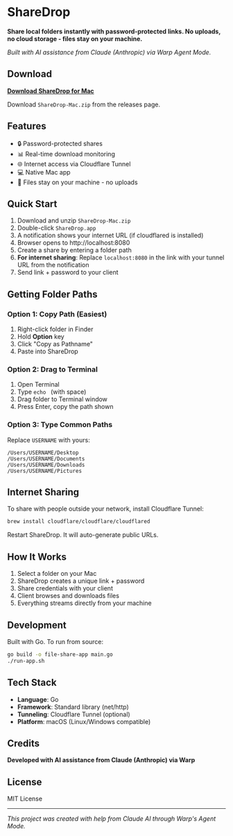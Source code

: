 # ShareDrop

**Share local folders instantly with password-protected links. No uploads, no cloud storage - files stay on your machine.**

*Built with AI assistance from Claude (Anthropic) via Warp Agent Mode.*

## Download

**[Download ShareDrop for Mac](https://github.com/YOURUSERNAME/sharedrop/releases)** 

Download `ShareDrop-Mac.zip` from the releases page.

## Features

- 🔒 Password-protected shares
- 📊 Real-time download monitoring  
- 🌐 Internet access via Cloudflare Tunnel
- 💻 Native Mac app
- 🚀 Files stay on your machine - no uploads

## Quick Start

1. Download and unzip `ShareDrop-Mac.zip`
2. Double-click `ShareDrop.app`
3. A notification shows your internet URL (if cloudflared is installed)
4. Browser opens to http://localhost:8080
5. Create a share by entering a folder path
6. **For internet sharing**: Replace `localhost:8080` in the link with your tunnel URL from the notification
7. Send link + password to your client

## Getting Folder Paths

### Option 1: Copy Path (Easiest)
1. Right-click folder in Finder
2. Hold **Option** key  
3. Click "Copy as Pathname"
4. Paste into ShareDrop

### Option 2: Drag to Terminal
1. Open Terminal
2. Type `echo ` (with space)
3. Drag folder to Terminal window
4. Press Enter, copy the path shown

### Option 3: Type Common Paths
Replace `USERNAME` with yours:
```
/Users/USERNAME/Desktop
/Users/USERNAME/Documents
/Users/USERNAME/Downloads
/Users/USERNAME/Pictures
```

## Internet Sharing

To share with people outside your network, install Cloudflare Tunnel:

```bash
brew install cloudflare/cloudflare/cloudflared
```

Restart ShareDrop. It will auto-generate public URLs.

## How It Works

1. Select a folder on your Mac
2. ShareDrop creates a unique link + password
3. Share credentials with your client
4. Client browses and downloads files
5. Everything streams directly from your machine

## Development

Built with Go. To run from source:

```bash
go build -o file-share-app main.go
./run-app.sh
```

## Tech Stack

- **Language**: Go
- **Framework**: Standard library (net/http)
- **Tunneling**: Cloudflare Tunnel (optional)
- **Platform**: macOS (Linux/Windows compatible)

## Credits

**Developed with AI assistance from Claude (Anthropic) via Warp**

## License

MIT License

---

*This project was created with help from Claude AI through Warp's Agent Mode.*
